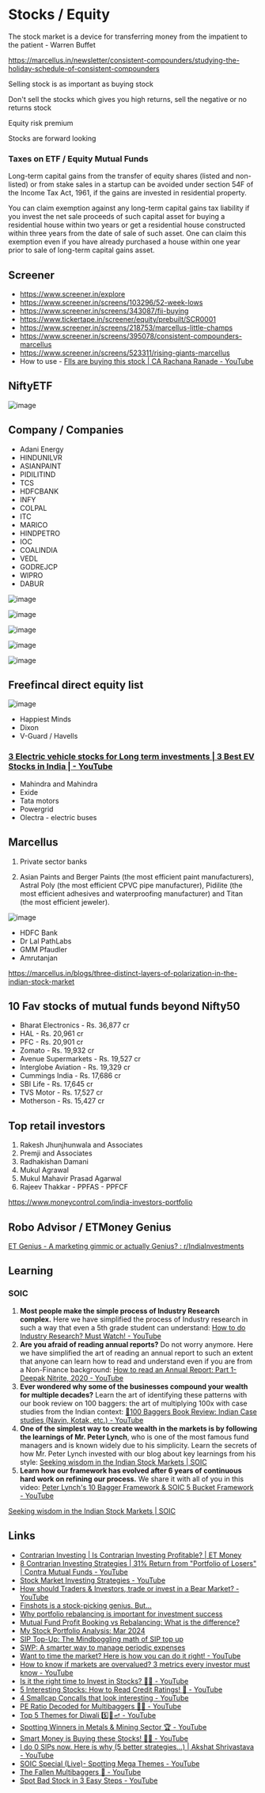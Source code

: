 # Stocks / Equity

The stock market is a device for transferring money from the impatient to the patient - Warren Buffet

https://marcellus.in/newsletter/consistent-compounders/studying-the-holiday-schedule-of-consistent-compounders

Selling stock is as important as buying stock

Don't sell the stocks which gives you high returns, sell the negative or no returns stock

Equity risk premium

Stocks are forward looking

### Taxes on ETF / Equity Mutual Funds

Long-term capital gains from the transfer of equity shares (listed and non-listed) or from stake sales in a startup can be avoided under section 54F of the Income Tax Act, 1961, if the gains are invested in residential property.

You can claim exemption against any long-term capital gains tax liability if you invest the net sale proceeds of such capital asset for buying a residential house within two years or get a residential house constructed within three years from the date of sale of such asset. One can claim this exemption even if you have already purchased a house within one year prior to sale of long-term capital gains asset.

## Screener

- https://www.screener.in/explore
- https://www.screener.in/screens/103296/52-week-lows
- https://www.screener.in/screens/343087/fii-buying
- https://www.tickertape.in/screener/equity/prebuilt/SCR0001
- https://www.screener.in/screens/218753/marcellus-little-champs
- https://www.screener.in/screens/395078/consistent-compounders-marcellus
- https://www.screener.in/screens/523311/rising-giants-marcellus
- How to use - [FIIs are buying this stock | CA Rachana Ranade - YouTube](https://www.youtube.com/watch?v=biSZkaOc8RQ)

## NiftyETF

![image](../../media/TODO-Financial-Finance-Investing_Stocks-image1.jpg)

## Company / Companies

- Adani Energy
- HINDUNILVR
- ASIANPAINT
- PIDILITIND
- TCS
- HDFCBANK
- INFY
- COLPAL
- ITC
- MARICO
- HINDPETRO
- IOC
- COALINDIA
- VEDL
- GODREJCP
- WIPRO
- DABUR

![image](../../media/TODO-Financial-Finance-Investing_Stocks-image2.jpg)

![image](../../media/TODO-Financial-Finance-Investing_Stocks-image3.jpg)

![image](../../media/TODO-Financial-Finance-Investing_Stocks-image4.jpg)

![image](../../media/TODO-Financial-Finance-Investing_Stocks-image5.jpg)

![image](../../media/TODO-Financial-Finance-Investing_Stocks-image6.jpg)

## Freefincal direct equity list

![image](../../media/TODO-Financial-Finance-Investing_Stocks-image7.jpg)

- Happiest Minds
- Dixon
- V-Guard / Havells

### [3 Electric vehicle stocks for Long term investments | 3 Best EV Stocks in India | - YouTube](https://www.youtube.com/watch?v=bEHjawBxChI)

- Mahindra and Mahindra
- Exide
- Tata motors
- Powergrid
- Olectra - electric buses

## Marcellus

1. Private sector banks

2. Asian Paints and Berger Paints (the most efficient paint manufacturers), Astral Poly (the most efficient CPVC pipe manufacturer), Pidilite (the most efficient adhesives and waterproofing manufacturer) and Titan (the most efficient jeweler).

![image](../../media/TODO-Financial-Finance-Investing_Stocks-image8.jpg)

- HDFC Bank
- Dr Lal PathLabs
- GMM Pfaudler
- Amrutanjan

https://marcellus.in/blogs/three-distinct-layers-of-polarization-in-the-indian-stock-market

## 10 Fav stocks of mutual funds beyond Nifty50

- Bharat Electronics - Rs. 36,877 cr
- HAL - Rs. 20,961 cr
- PFC - Rs. 20,901 cr
- Zomato - Rs. 19,932 cr
- Avenue Supermarkets - Rs. 19,527 cr
- Interglobe Aviation - Rs. 19,329 cr
- Cummings India - Rs. 17,686 cr
- SBI Life - Rs. 17,645 cr
- TVS Motor - Rs. 17,527 cr
- Motherson - Rs. 15,427 cr

## Top retail investors

1. Rakesh Jhunjhunwala and Associates
2. Premji and Associates
3. Radhakishan Damani
4. Mukul Agrawal
5. Mukul Mahavir Prasad Agarwal
6. Rajeev Thakkar - PPFAS - PPFCF

https://www.moneycontrol.com/india-investors-portfolio

## Robo Advisor / ETMoney Genius

[ET Genius - A marketing gimmic or actually Genius? : r/IndiaInvestments](https://www.reddit.com/r/IndiaInvestments/comments/sf9erc/comment/ity5lt4/?context=3)

## Learning

### SOIC

1. **Most people make the simple process of Industry Research complex.** Here we have simplified the process of Industry research in such a way that even a 5th grade student can understand: [How to do Industry Research? Must Watch! - YouTube](https://www.youtube.com/watch?v=gfpqXz8ew1g)
2. **Are you afraid of reading annual reports?** Do not worry anymore. Here we have simplified the art of reading an annual report to such an extent that anyone can learn how to read and understand even if you are from a Non-Finance background: [How to read an Annual Report: Part 1- Deepak Nitrite, 2020 - YouTube](https://www.youtube.com/watch?v=FKk5wVxtPjU)
3. **Ever wondered why some of the businesses compound your wealth for multiple decades?** Learn the art of identifying these patterns with our book review on 100 baggers: the art of multiplying 100x with case studies from the Indian context: [📔100 Baggers Book Review: Indian Case studies (Navin, Kotak, etc.) - YouTube](https://www.youtube.com/watch?v=TtH21gAH-rw)
4. **One of the simplest way to create wealth in the markets is by following the learnings of Mr. Peter Lynch**, who is one of the most famous fund managers and is known widely due to his simplicity. Learn the secrets of how Mr. Peter Lynch invested with our blog about key learnings from his style: [Seeking wisdom in the Indian Stock Markets | SOIC](https://soic.in/blog-description/10keylearnings)
5. **Learn how our framework has evolved after 6 years of continuous hard work on refining our process.** We share it with all of you in this video: [Peter Lynch's 10 Bagger Framework & SOIC 5 Bucket Framework - YouTube](https://www.youtube.com/watch?v=dZ6larTHxdg)

[Seeking wisdom in the Indian Stock Markets | SOIC](https://soic.in/blog-description/capitalreturns)

## Links

- [Contrarian Investing | Is Contrarian Investing Profitable? | ET Money](https://youtu.be/vnQRuNuJckE)
- [8 Contrarian Investing Strategies | 31% Return from "Portfolio of Losers" | Contra Mutual Funds - YouTube](https://www.youtube.com/watch?v=EtuJa-TnSc4)
- [Stock Market Investing Strategies - YouTube](https://www.youtube.com/playlist?list=PLJND7T5G_LHDgNeP6OgIrwlOC0h0LNAH6)
- [How should Traders & Investors, trade or invest in a Bear Market? - YouTube](https://www.youtube.com/watch?v=GIIs2Pp_COY)
- [Finshots is a stock-picking genius. But…](https://finshots.in/markets/finshots-is-a-stock-picking-genius-but/)
- [Why portfolio rebalancing is important for investment success](https://freefincal.com/why-portfolio-rebalancing-is-important-for-investment-success/)
- [Mutual Fund Profit Booking vs Rebalancing: What is the difference?](https://freefincal.com/mutual-fund-profit-booking-vs-rebalancing-what-is-the-difference/)
- [My Stock Portfolio Analysis: Mar 2024](https://freefincal.com/my-stock-portfolio-analysis-mar-2024/)
- [SIP Top-Up: The Mindboggling math of SIP top up](https://www.hdfcfund.com/knowledge-stack/mf-vault/weekend-bytes/sip-top-mindboggling-math-sip-top)
- [SWP: A smarter way to manage periodic expenses](https://www.hdfcfund.com/knowledge-stack/mf-vault/weekend-bytes/swp-smarter-way-manage-periodic-expenses)
- [Want to time the market? Here is how you can do it right! - YouTube](https://www.youtube.com/watch?v=m9nT_Ik4nOM&ab_channel=freefincal-PrudentDIYInvesting)
- [How to know if markets are overvalued? 3 metrics every investor must know - YouTube](https://www.youtube.com/watch?v=Di8YdFBbOTc)
- [Is it the right time to Invest in Stocks? 😵‍💫 - YouTube](https://www.youtube.com/watch?v=qqkQgoun6GE&ab_channel=SOIC)
- [5 Interesting Stocks: How to Read Credit Ratings! 📑 - YouTube](https://www.youtube.com/watch?v=mwLPhYr0QU4&ab_channel=SOIC)
- [4 Smallcap Concalls that look interesting - YouTube](https://www.youtube.com/watch?v=LVgZ03F5Ob0)
- [PE Ratio Decoded for Multibaggers 🕵️‍♂️ - YouTube](https://www.youtube.com/watch?v=EBx2oOZw9ic)
- [Top 5 Themes for Diwali 5️⃣🧨🪔 - YouTube](https://www.youtube.com/watch?v=MuHYNkYOfgA&ab_channel=SOIC)
- [Spotting Winners in Metals & Mining Sector 🏆 - YouTube](https://www.youtube.com/watch?v=osKVi2JSIzQ&ab_channel=SOIC)
- [Smart Money is Buying these Stocks! 🏋️‍♀️ - YouTube](https://www.youtube.com/watch?v=rP2QvQI59lE)
- [I do 0 SIPs now. Here is why (5 better strategies...) | Akshat Shrivastava - YouTube](https://www.youtube.com/watch?v=UYAYMhtBWbE)
- [SOIC Special (Live)- Spotting Mega Themes - YouTube](https://www.youtube.com/watch?v=aRfkFcOhl7g)
- [The Fallen Multibaggers 🔻 - YouTube](https://youtu.be/ImdsvCqy6d0)
- [Spot Bad Stock in 3 Easy Steps - YouTube](https://youtu.be/9k00YdNjrNs)
